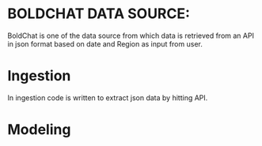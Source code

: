 # BOLDCHAT DATA SOURCE:
BoldChat is one of the data source from which data is retrieved from an API in json format based on date and Region as input from user. 
# Ingestion
In ingestion code is written to extract json data  by hitting API.
# Modeling


